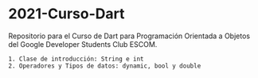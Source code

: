 # 2021-Curso-Dart
Repositorio para el Curso de Dart para Programación Orientada a Objetos del Google Developer Students Club ESCOM.

    1. Clase de introducción: String e int
    2. Operadores y Tipos de datos: dynamic, bool y double
